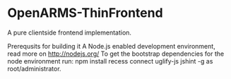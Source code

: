 OpenARMS-ThinFrontend
=====================

A pure clientside frontend implementation.

Prerequsits for building it
A Node.js enabled development environment, read more on http://nodejs.org/
To get the bootstrap dependencies for the node environment run:
	npm install recess connect uglify-js jshint -g
as root/administrator.

